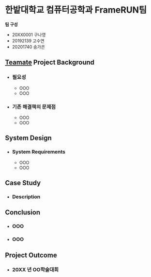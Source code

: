 # 한밭대학교 컴퓨터공학과 FrameRUN팀

**팀 구성**
- 20XX0001 구나영 
- 20192139 고수연
- 20201740 송가은

## <u>Teamate</u> Project Background
- ### 필요성
  - OOO
  - OOO
- ### 기존 해결책의 문제점
  - OOO
  - OOO
  
## System Design
  - ### System Requirements
    - OOO
    - OOO
    
## Case Study
  - ### Description
  
  
## Conclusion
  - ### OOO
  - ### OOO
  
## Project Outcome
- ### 20XX 년 OO학술대회 
